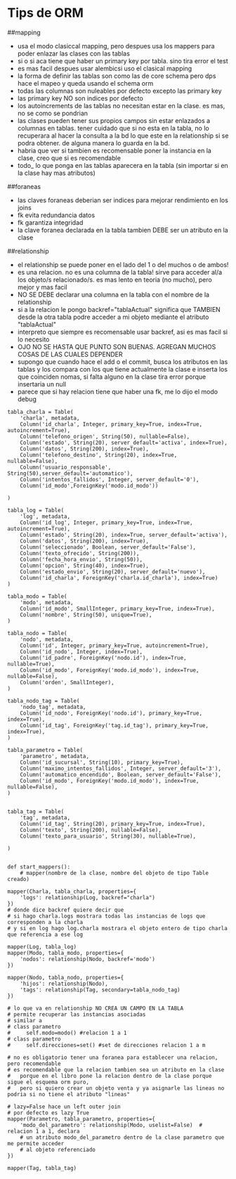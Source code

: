 # Tips de ORM

##mapping
 * usa el modo clasiccal mapping, pero despues usa los mappers para poder enlazar las clases con las tablas
 * si o si aca tiene que haber un primary key por tabla. sino tira error el test
 * es mas facil despues usar alembicsi uso el clasical mapping
 * la forma de definir las tablas son como las de core schema pero dps hace el mapeo y queda usando el schema orm
 * todas las columnas son nuleables por defecto excepto las primary key
 * las primary key NO son indices por defecto
 * los autoincrements de las tablas no necesitan estar en la clase. es mas, no se como se pondrian
 * las clases pueden tener sus propios campos sin estar enlazados a columnas en tablas.
    tener cuidado que si no esta en la tabla, no lo recuperara al hacer la consulta a la bd
   lo que este en la relationship si se podra obtener. de alguna manera lo guarda en la bd.
 * habria que ver si tambien es recomensable poner la instancia en la clase, creo que si es recomendable
 * todo_ lo que ponga en las tablas aparecera en la tabla (sin importar si en la clase hay mas atributos)

##foraneas
 * las claves foraneas deberian ser indices para mejorar rendimiento en los joins
 * fk evita redundancia datos
 * fk garantiza integridad
 * la clave foranea declarada en la tabla tambien DEBE ser un atributo en la clase

##relationship
 * el relationship se puede poner en el lado del 1 o del muchos o de ambos!
 * es una relacion. no es una columna de la tabla!
   sirve para acceder al/a los objeto/s relacionado/s.
   es mas lento en teoria (no mucho), pero mejor y mas facil
 * NO SE DEBE declarar una columna en la tabla con el nombre de la relationship
 * si a la relacion le pongo backref="tablaActual" significa que TAMBIEN desde la otra tabla
   podre acceder a mi objeto mediante el atributo "tablaActual"
 * interpreto que siempre es recomensable usar backref, asi es mas facil si lo necesito
 * OJO NO SE HASTA QUE PUNTO SON BUENAS. AGREGAN MUCHOS COSAS DE LAS CUALES DEPENDER
 * supongo que cuando hace el add o el commit, busca los atributos en las tablas y los compara con los que tiene actualmente
   la clase e inserta los que coinciden nomas, si falta alguno en la clase tira error porque insertaria un null
 * parece que si hay relacion tiene que haber una fk, me lo dijo el modo debug 
```
tabla_charla = Table(
    'charla', metadata,
    Column('id_charla', Integer, primary_key=True, index=True, autoincrement=True),
    Column('telefono_origen', String(50), nullable=False),
    Column('estado', String(20), server_default='activa', index=True),
    Column('datos', String(200), index=True),
    Column('telefono_destino', String(20), index=True, nullable=False),
    Column('usuario_responsable', String(50),server_default='automatico'),
    Column('intentos_fallidos', Integer, server_default='0'),
    Column('id_modo',ForeignKey('modo.id_modo'))

)

tabla_log = Table(
    'log', metadata,
    Column('id_log', Integer, primary_key=True, index=True, autoincrement=True),
    Column('estado', String(20), index=True, server_default='activa'),
    Column('datos', String(200), index=True),
    Column('seleccionado', Boolean, server_default='False'),
    Column('texto_ofrecido', String(200)),
    Column('fecha_hora_envio', String(50)),
    Column('opcion', String(40), index=True),
    Column('estado_envio', String(20), server_default='nuevo'),
    Column('id_charla', ForeignKey('charla.id_charla'), index=True)
)

tabla_modo = Table(
    'modo', metadata,
    Column('id_modo', SmallInteger, primary_key=True, index=True),
    Column('nombre', String(50), unique=True),
)

tabla_nodo = Table(
    'nodo', metadata,
    Column('id', Integer, primary_key=True, autoincrement=True),
    Column('id_nodo', Integer, index=True),
    Column('id_padre', ForeignKey('nodo.id'), index=True, nullable=True),
    Column('id_modo', ForeignKey('modo.id_modo'), index=True, nullable=False),
    Column('orden', SmallInteger),
)

tabla_nodo_tag = Table(
    'nodo_tag', metadata,
    Column('id_nodo', ForeignKey('nodo.id'), primary_key=True, index=True),
    Column('id_tag', ForeignKey('tag.id_tag'), primary_key=True, index=True),
)

tabla_parametro = Table(
    'parametro', metadata,
    Column('id_sucursal', String(10), primary_key=True),
    Column('maximo_intentos_fallidos', Integer, server_default='3'),
    Column('automatico_encendido', Boolean, server_default='False'),
    Column('id_modo', ForeignKey('modo.id_modo'), index=True, nullable=False),
)


tabla_tag = Table(
    'tag', metadata,
    Column('id_tag', String(20), primary_key=True, index=True),
    Column('texto', String(200), nullable=False),
    Column('texto_para_usuario', String(30), nullable=True),

)


def start_mappers():
    # mapper(nombre de la clase, nombre del objeto de tipo Table creado)
```

    mapper(Charla, tabla_charla, properties={
        'logs': relationship(Log, backref="charla")
    })
    # donde dice backref quiere decir que
    # si hago charla.logs mostrara todas las instancias de logs que corresponden a la charla
    # y si en log hago log.charla mostrara el objeto entero de tipo charla que referencia a ese log

    mapper(Log, tabla_log)
    mapper(Modo, tabla_modo, properties={
        'nodos': relationship(Nodo, backref='modo')
    })

    mapper(Nodo, tabla_nodo, properties={
        'hijos': relationship(Nodo),
        'tags': relationship(Tag, secondary=tabla_nodo_tag)
    })

    # lo que va en relationship NO CREA UN CAMPO EN LA TABLA
    # permite recuperar las instancias asociadas
    # similar a
    # class parametro
    #     self.modo=modo() #relacion 1 a 1
    # class parametro
    #     self.direcciones=set() #set de direcciones relacion 1 a m

    # no es obligatorio tener una foranea para establecer una relacion, pero recomendable
    # es recomendable que la relacion tambien sea un atributo en la clase
    #   porque en el libro pone la relacion dentro de la clase porque sigue el esquema orm puro,
    #   pero si quiero crear un objeto venta y ya asignarle las lineas no podria si no tiene el atributo "lineas"

    # lazy=False hace un left outer join
    # por defecto es lazy True
    mapper(Parametro, tabla_parametro, properties={
        'modo_del_parametro': relationship(Modo, uselist=False)  # relacion 1 a 1, declara
        # un atributo modo_del_parametro dentro de la clase parametro que me permite acceder
        # al objeto referenciado
    })

    mapper(Tag, tabla_tag)

